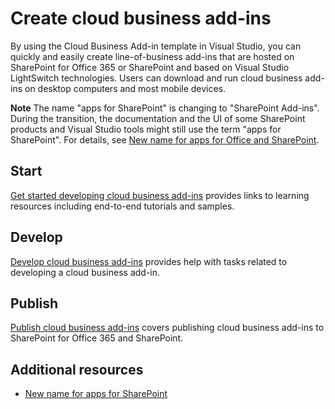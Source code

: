 # Create cloud business add-ins
By using the Cloud Business Add-in template in Visual Studio, you can quickly and easily create line-of-business add-ins that are hosted on SharePoint for Office 365 or SharePoint and based on Visual Studio LightSwitch technologies. Users can download and run cloud business add-ins on desktop computers and most mobile devices.
 

 **Note**  The name "apps for SharePoint" is changing to "SharePoint Add-ins". During the transition, the documentation and the UI of some SharePoint products and Visual Studio tools might still use the term "apps for SharePoint". For details, see  [New name for apps for Office and SharePoint](new-name-for-apps-for-sharepoint.md#bk_newname).
 


## Start

 [Get started developing cloud business add-ins](get-started-developing-cloud-business-add-ins.md) provides links to learning resources including end-to-end tutorials and samples.
 

 

## Develop

 [Develop cloud business add-ins](develop-cloud-business-add-ins.md) provides help with tasks related to developing a cloud business add-in.
 

 

## Publish

 [Publish cloud business add-ins](publish-cloud-business-add-ins.md) covers publishing cloud business add-ins to SharePoint for Office 365 and SharePoint.
 

 

## Additional resources
<a name="bk_addresources"> </a>


-  [New name for apps for SharePoint](new-name-for-apps-for-sharepoint.md)
    
 

